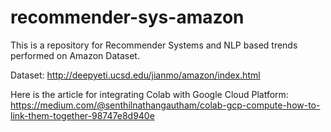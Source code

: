 # recommender-sys-amazon
This is a repository for Recommender Systems and NLP based trends performed on Amazon Dataset.

Dataset:
http://deepyeti.ucsd.edu/jianmo/amazon/index.html

Here is the article for integrating Colab with Google Cloud Platform:
https://medium.com/@senthilnathangautham/colab-gcp-compute-how-to-link-them-together-98747e8d940e
